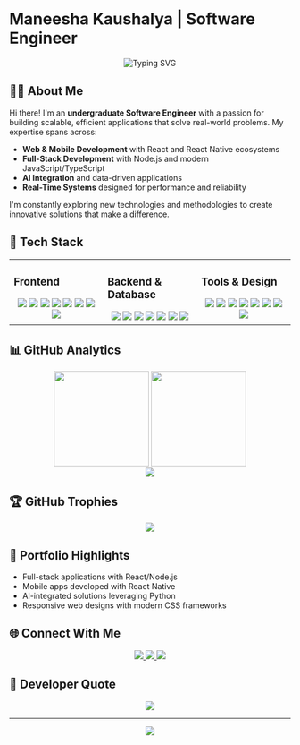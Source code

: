 # Maneesha Kaushalya | Software Engineer

<div align="center">
  <img src="https://readme-typing-svg.herokuapp.com?font=Fira+Code&pause=1000&color=2986cc&width=435&lines=Full-Stack+Developer;AI+Enthusiast;React+%26+React+Native+Specialist" alt="Typing SVG" />
</div>

## 👨‍💻 About Me

Hi there! I'm an **undergraduate Software Engineer** with a passion for building scalable, efficient applications that solve real-world problems. My expertise spans across:

- **Web & Mobile Development** with React and React Native ecosystems  
- **Full-Stack Development** with Node.js and modern JavaScript/TypeScript  
- **AI Integration** and data-driven applications  
- **Real-Time Systems** designed for performance and reliability  

I'm constantly exploring new technologies and methodologies to create innovative solutions that make a difference.

## 🚀 Tech Stack

<table>
  <tr>
    <td valign="top" width="33%">
      <h3>Frontend</h3>
      <div align="center">
        <img src="https://img.shields.io/badge/react-%2320232a.svg?style=for-the-badge&logo=react&logoColor=%2361DAFB" />
        <img src="https://img.shields.io/badge/react_native-%2320232a.svg?style=for-the-badge&logo=react&logoColor=%2361DAFB" />
        <img src="https://img.shields.io/badge/typescript-%23007ACC.svg?style=for-the-badge&logo=typescript&logoColor=white" />
        <img src="https://img.shields.io/badge/javascript-%23323330.svg?style=for-the-badge&logo=javascript&logoColor=%23F7DF1E" />
        <img src="https://img.shields.io/badge/html5-%23E34F26.svg?style=for-the-badge&logo=html5&logoColor=white" />
        <img src="https://img.shields.io/badge/css3-%231572B6.svg?style=for-the-badge&logo=css3&logoColor=white" />
        <img src="https://img.shields.io/badge/tailwindcss-%2338B2AC.svg?style=for-the-badge&logo=tailwind-css&logoColor=white" />
        <img src="https://img.shields.io/badge/bootstrap-%238511FA.svg?style=for-the-badge&logo=bootstrap&logoColor=white" />
      </div>
    </td>
    <td valign="top" width="33%">
      <h3>Backend & Database</h3>
      <div align="center">
        <img src="https://img.shields.io/badge/node.js-6DA55F?style=for-the-badge&logo=node.js&logoColor=white" />
        <img src="https://img.shields.io/badge/express.js-%23404d59.svg?style=for-the-badge&logo=express&logoColor=%2361DAFB" />
        <img src="https://img.shields.io/badge/MongoDB-%234ea94b.svg?style=for-the-badge&logo=mongodb&logoColor=white" />
        <img src="https://img.shields.io/badge/mysql-4479A1.svg?style=for-the-badge&logo=mysql&logoColor=white" />
        <img src="https://img.shields.io/badge/firebase-a08021?style=for-the-badge&logo=firebase&logoColor=ffcd34" />
        <img src="https://img.shields.io/badge/python-3670A0?style=for-the-badge&logo=python&logoColor=ffdd54" />
        <img src="https://img.shields.io/badge/java-%23ED8B00.svg?style=for-the-badge&logo=openjdk&logoColor=white" />
      </div>
    </td>
    <td valign="top" width="33%">
      <h3>Tools & Design</h3>
      <div align="center">
        <img src="https://img.shields.io/badge/Visual%20Studio%20Code-0078d7.svg?style=for-the-badge&logo=visual-studio-code&logoColor=white" />
        <img src="https://img.shields.io/badge/docker-%230db7ed.svg?style=for-the-badge&logo=docker&logoColor=white" />
        <img src="https://img.shields.io/badge/AWS-%23FF9900.svg?style=for-the-badge&logo=amazon-aws&logoColor=white" />
        <img src="https://img.shields.io/badge/git-%23F05033.svg?style=for-the-badge&logo=git&logoColor=white" />
        <img src="https://img.shields.io/badge/github-%23121011.svg?style=for-the-badge&logo=github&logoColor=white" />
        <img src="https://img.shields.io/badge/figma-%23F24E1E.svg?style=for-the-badge&logo=figma&logoColor=white" />
        <img src="https://img.shields.io/badge/Canva-%2300C4CC.svg?style=for-the-badge&logo=Canva&logoColor=white" />
        <img src="https://img.shields.io/badge/adobe-%23FF0000.svg?style=for-the-badge&logo=adobe&logoColor=white" />
      </div>
    </td>
  </tr>
</table>

## 📊 GitHub Analytics

<div align="center">
  <img src="https://github-readme-stats-git-masterrstaa-rickstaa.vercel.app/api?username=maneesha2002&theme=react&hide_border=false&include_all_commits=true&count_private=true" height="170" />
  <img src="https://streak-stats.demolab.com?user=maneesha2002&theme=react&hide_border=false" height="170" />
</div>

<div align="center">
  <img src="https://github-readme-stats-git-masterrstaa-rickstaa.vercel.app/api/top-langs/?username=maneesha2002&theme=react&hide_border=false&layout=compact" />
</div>

## 🏆 GitHub Trophies

<div align="center">
  <img src="https://github-profile-trophy.vercel.app/?username=maneesha2002&theme=discord&no-frame=true&margin-w=4" />
</div>

## 💼 Portfolio Highlights

- Full-stack applications with React/Node.js  
- Mobile apps developed with React Native  
- AI-integrated solutions leveraging Python  
- Responsive web designs with modern CSS frameworks  

## 🌐 Connect With Me

<div align="center">
  <a href="https://linkedin.com/in/maneesha-kaushalya" target="_blank">
    <img src="https://img.shields.io/badge/LinkedIn-%230077B5.svg?style=for-the-badge&logo=linkedin&logoColor=white" />
  </a>
  <a href="https://facebook.com/maneesha.kaushalya" target="_blank">
    <img src="https://img.shields.io/badge/Facebook-%231877F2.svg?style=for-the-badge&logo=Facebook&logoColor=white" />
  </a>
  <a href="mailto:maneeshakaushalya28@gmail.com">
    <img src="https://img.shields.io/badge/Email-D14836?style=for-the-badge&logo=gmail&logoColor=white" />
  </a>
</div>

## 💭 Developer Quote

<div align="center">
  <img src="https://quotes-github-readme.vercel.app/api?type=horizontal&theme=tokyonight" />
</div>

---

<div align="center">
  <img src="https://komarev.com/ghpvc/?username=maneesha2002&label=Profile%20Views&color=0e75b6&style=flat" />
</div>
